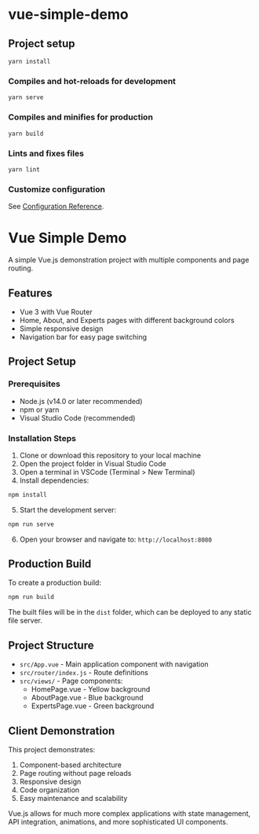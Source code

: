# vue-simple-demo

## Project setup

```
yarn install
```

### Compiles and hot-reloads for development

```
yarn serve
```

### Compiles and minifies for production

```
yarn build
```

### Lints and fixes files

```
yarn lint
```

### Customize configuration

See [Configuration Reference](https://cli.vuejs.org/config/).

# Vue Simple Demo

A simple Vue.js demonstration project with multiple components and page routing.

## Features

- Vue 3 with Vue Router
- Home, About, and Experts pages with different background colors
- Simple responsive design
- Navigation bar for easy page switching

## Project Setup

### Prerequisites

- Node.js (v14.0 or later recommended)
- npm or yarn
- Visual Studio Code (recommended)

### Installation Steps

1. Clone or download this repository to your local machine
2. Open the project folder in Visual Studio Code
3. Open a terminal in VSCode (Terminal > New Terminal)
4. Install dependencies:

```bash
npm install
```

5. Start the development server:

```bash
npm run serve
```

6. Open your browser and navigate to: `http://localhost:8080`

## Production Build

To create a production build:

```bash
npm run build
```

The built files will be in the `dist` folder, which can be deployed to any static file server.

## Project Structure

- `src/App.vue` - Main application component with navigation
- `src/router/index.js` - Route definitions
- `src/views/` - Page components:
  - HomePage.vue - Yellow background
  - AboutPage.vue - Blue background
  - ExpertsPage.vue - Green background

## Client Demonstration

This project demonstrates:

1. Component-based architecture
2. Page routing without page reloads
3. Responsive design
4. Code organization
5. Easy maintenance and scalability

Vue.js allows for much more complex applications with state management, API integration, animations, and more sophisticated UI components.
